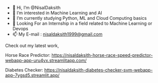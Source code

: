 - 👋 Hi, I’m @NisalDaksith
- 👀 I’m interested in Machine Learning and AI
- 🌱 I’m currently studying Python, ML and Cloud Computing basics
- 💞️ Looking For an Internship in a field related to Machine Learning or Devops
- 📫 My E-mail : nisaldaksith1999@gmail.com

Check out my latest work,

Horse Race Predictor: https://nisaldaksith-horse-race-speed-predictor-webapp-app-uru4vx.streamlitapp.com/

Diabetes Checker: https://nisaldaksith-diabetes-checker-svm-webapp-app-7ygsd5.streamlit.app/  

<!---
NisalDaksith/NisalDaksith is a ✨ special ✨ repository because its `README.md` (this file) appears on your GitHub profile.
You can click the Preview link to take a look at your changes.
--->
